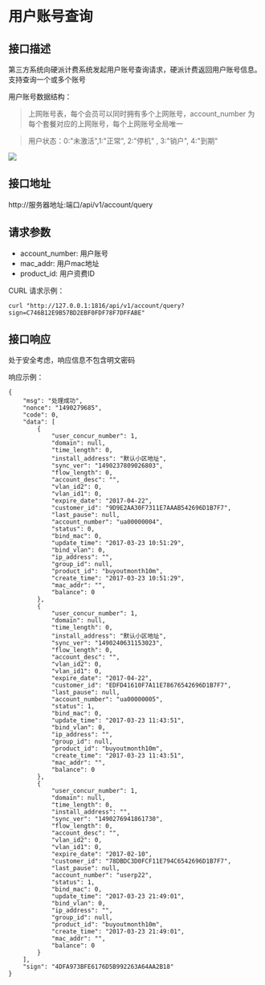 # 用户账号查询

## 接口描述

第三方系统向硬派计费系统发起用户账号查询请求，硬派计费返回用户账号信息。支持查询一个或多个账号

用户账号数据结构：

> 上网账号表，每个会员可以同时拥有多个上网账号，account_number 为每个套餐对应的上网账号，每个上网账号全局唯一

> 用户状态：0:"未激活",1:"正常", 2:"停机" , 3:"销户", 4:"到期"

![](http://qnstatic.toughcloud.net/toughee-account-db.png)

## 接口地址

http://服务器地址:端口/api/v1/account/query

## 请求参数

- account_number: 用户账号
- mac_addr: 用户mac地址
- product_id: 用户资费ID

CURL 请求示例：

    curl "http://127.0.0.1:1816/api/v1/account/query?sign=C746B12E9B57BD2EBF0FDF78F7DFFABE"

## 接口响应

处于安全考虑，响应信息不包含明文密码

响应示例：


    {
        "msg": "处理成功",
        "nonce": "1490279685",
        "code": 0,
        "data": [
            {
                "user_concur_number": 1,
                "domain": null,
                "time_length": 0,
                "install_address": "默认小区地址",
                "sync_ver": "1490237809026803",
                "flow_length": 0,
                "account_desc": "",
                "vlan_id2": 0,
                "vlan_id1": 0,
                "expire_date": "2017-04-22",
                "customer_id": "9D9E2AA30F7311E7AAAB542696D1B7F7",
                "last_pause": null,
                "account_number": "ua00000004",
                "status": 0,
                "bind_mac": 0,
                "update_time": "2017-03-23 10:51:29",
                "bind_vlan": 0,
                "ip_address": "",
                "group_id": null,
                "product_id": "buyoutmonth10m",
                "create_time": "2017-03-23 10:51:29",
                "mac_addr": "",
                "balance": 0
            },
            {
                "user_concur_number": 1,
                "domain": null,
                "time_length": 0,
                "install_address": "默认小区地址",
                "sync_ver": "1490240631153023",
                "flow_length": 0,
                "account_desc": "",
                "vlan_id2": 0,
                "vlan_id1": 0,
                "expire_date": "2017-04-22",
                "customer_id": "EDFD41610F7A11E78676542696D1B7F7",
                "last_pause": null,
                "account_number": "ua00000005",
                "status": 1,
                "bind_mac": 0,
                "update_time": "2017-03-23 11:43:51",
                "bind_vlan": 0,
                "ip_address": "",
                "group_id": null,
                "product_id": "buyoutmonth10m",
                "create_time": "2017-03-23 11:43:51",
                "mac_addr": "",
                "balance": 0
            },
            {
                "user_concur_number": 1,
                "domain": null,
                "time_length": 0,
                "install_address": "",
                "sync_ver": "1490276941861730",
                "flow_length": 0,
                "account_desc": "",
                "vlan_id2": 0,
                "vlan_id1": 0,
                "expire_date": "2017-02-10",
                "customer_id": "78DBDC3D0FCF11E794C6542696D1B7F7",
                "last_pause": null,
                "account_number": "userp22",
                "status": 1,
                "bind_mac": 0,
                "update_time": "2017-03-23 21:49:01",
                "bind_vlan": 0,
                "ip_address": "",
                "group_id": null,
                "product_id": "buyoutmonth10m",
                "create_time": "2017-03-23 21:49:01",
                "mac_addr": "",
                "balance": 0
            }
        ],
        "sign": "4DFA973BFE6176D5B992263A64AA2B18"
    }
